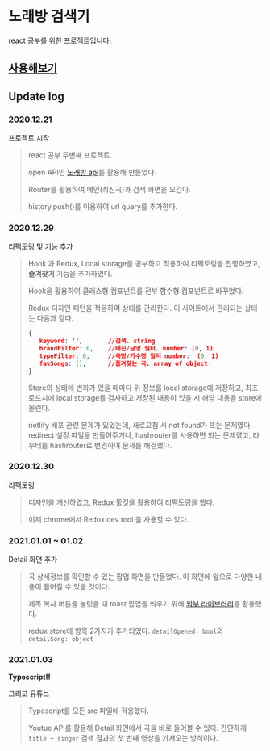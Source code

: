 # 노래방 검색기

react 공부를 위한 프로젝트입니다.

## [사용해보기](https://singing.netlify.app/#/)

## Update log

### 2020.12.21
프로젝트 시작

> react 공부 두번째 프로젝트.
> 
> open API인 [노래방 api](https://api.manana.kr/karaoke)를 활용해 만들었다.
>
> Router를 활용하여 메인(최신곡)과 검색 화면을 오간다.
> 
> history.push()를 이용하여 url query를 추가한다.

### 2020.12.29

리팩토링 및 기능 추가

> Hook 과 Redux, Local storage를 공부하고 적용하여 리팩토링을 진행하였고, **즐겨찾기** 기능을 추가하였다.
> 
> Hook을 활용하여 클래스형 컴포넌트를 전부 함수형 컴포넌트로 바꾸었다.
>
> Redux 디자인 패턴을 적용하여 상태를 관리한다.
> 이 사이트에서 관리되는 상태는 다음과 같다.
> ```json
> {
>    keyword: '',       //검색. string
>    brandFilter: 0,    //태진/금영 필터. number: (0, 1)
>    typeFilter: 0,     //곡명/가수명 필터 number:  (0, 1)
>    favSongs: [],      //즐겨찾는 곡. array of object
> }
> ```
> Store의 상태에 변화가 있을 때마다 위 정보를 local storage에 저장하고, 최초 로드시에 local storage를 검사하고 저장된 내용이 있을 시 해당 내용을 store에 올린다.
>
> netlify 배포 관련 문제가 있었는데, 새로고침 시 not found가 뜨는 문제였다. redirect 설정 파일을 만들어주거나, hashrouter를 사용하면 되는 문제였고, 라우터를 hashrouter로 변경하여 문제를 해결했다.

### 2020.12.30

리팩토링

> 디자인을 개선하였고, Redux 툴킷을 활용하여 리팩토링을 했다.
>
> 이제 chrome에서 Redux dev tool 을 사용할 수 있다.

### 2021.01.01 ~ 01.02

Detail 화면 추가

> 곡 상세정보를 확인할 수 있는 팝업 화면을 만들었다. 이 화면에 앞으로 다양한 내용이 들어갈 수 있을 것이다.
> 
> 제목 복사 버튼을 눌렀을 때 toast 팝업을 띄우기 위해 [외부 라이브러리](https://jossmac.github.io/react-toast-notifications/)를 활용했다.
>
> redux store에 항목 2가지가 추가되었다. `detailOpened: bool`와 `detailSong: object`

### 2021.01.03

**Typescript!!**

그리고 유튜브

> Typescript를 모든 src 파일에 적용했다.
>
> Youtue API를 활용해 Detail 화면에서 곡을 바로 들어볼 수 있다. 간단하게 `title + singer` 검색 결과의 첫 번째 영상을 가져오는 방식이다.
